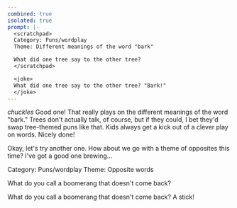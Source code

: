 ```yaml
---
combined: true
isolated: true
prompt: |-
  <scratchpad>
  Category: Puns/wordplay
  Theme: Different meanings of the word "bark"

  What did one tree say to the other tree?
  </scratchpad>

  <joke>
  What did one tree say to the other tree? "Bark!"
  </joke>
---
```

*chuckles* Good one! That really plays on the different meanings of the word "bark." Trees don't actually talk, of course, but if they could, I bet they'd swap tree-themed puns like that. Kids always get a kick out of a clever play on words. Nicely done!

Okay, let's try another one. How about we go with a theme of opposites this time? I've got a good one brewing...

<scratchpad>
Category: Puns/wordplay 
Theme: Opposite words

What do you call a boomerang that doesn't come back?
</scratchpad>

<joke>
What do you call a boomerang that doesn't come back? A stick!
</joke>